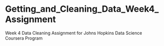 # Getting_and_Cleaning_Data_Week4_Assignment
Week 4 Data Cleaning Assignment for Johns Hopkins Data Science Coursera Program
